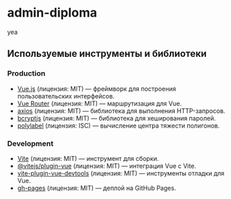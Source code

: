 # admin-diploma
yea

## Используемые инструменты и библиотеки

### Production
- [Vue.js](https://vuejs.org/) (лицензия: MIT) — фреймворк для построения пользовательских интерфейсов.
- [Vue Router](https://router.vuejs.org/) (лицензия: MIT) — маршрутизация для Vue.
- [axios](https://axios-http.com/) (лицензия: MIT) — библиотека для выполнения HTTP-запросов.
- [bcryptjs](https://github.com/dcodeIO/bcrypt.js) (лицензия: MIT) — библиотека для хеширования паролей.
- [polylabel](https://github.com/mapbox/polylabel) (лицензия: ISC) — вычисление центра тяжести полигонов.

### Development
- [Vite](https://vitejs.dev/) (лицензия: MIT) — инструмент для сборки.
- [@vitejs/plugin-vue](https://github.com/vitejs/vite-plugin-vue) (лицензия: MIT) — интеграция Vue с Vite.
- [vite-plugin-vue-devtools](https://github.com/webfansplz/vite-plugin-vue-devtools) (лицензия: MIT) — инструменты отладки для Vue.
- [gh-pages](https://github.com/tschaub/gh-pages) (лицензия: MIT) — деплой на GitHub Pages.
